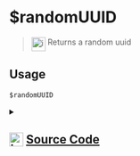 # $randomUUID
> <img align="top" src="https://upload.wikimedia.org/wikipedia/commons/thumb/e/e4/Infobox_info_icon.svg/160px-Infobox_info_icon.svg.png?20150409153300" alt="image" width="25" height="auto"> Returns a random uuid
## Usage
```
$randomUUID
```
<details>
<summary>
    
## <img align="top" src="https://cdn4.iconfinder.com/data/icons/iconsimple-logotypes/512/github-512.png" alt="image" width="25" height="auto">  [Source Code](https://github.com/tryforge/ForgeScript-V2/blob/main/src/native/randomUUID.ts)
    
</summary>
    
```ts
import { randomUUID } from "crypto"
import { NativeFunction, Return } from "../structures"

export default new NativeFunction({
    name: "$randomUUID",
    version: "1.2.0",
    description: "Returns a random uuid",
    unwrap: false,
    execute() {
        return Return.success(randomUUID())
    }
})
```
    
</details>